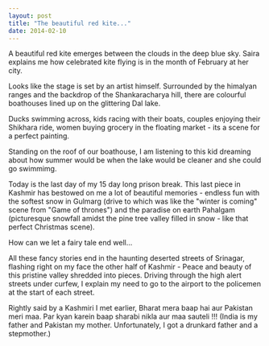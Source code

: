 ```yaml
---
layout: post
title: "The beautiful red kite..."
date: 2014-02-10
---
```


A beautiful red kite emerges between the clouds in the deep blue sky. Saira explains me how celebrated kite flying is in the month of February at her city.

Looks like the stage is set by an artist himself. Surrounded by the himalyan ranges and the backdrop of the Shankaracharya hill, there are colourful boathouses lined up on the glittering Dal lake. 

Ducks swimming across, kids racing with their boats, couples enjoying their Shikhara ride, women buying grocery in the floating market - its a scene for a perfect painting.

Standing on the roof of our boathouse, I am listening to this kid dreaming about how summer would be when the lake would be cleaner and she could go swimmimg.

Today is the last day of my 15 day long prison break. This last piece in Kashmir has bestowed on me a lot of beautiful memories - endless fun with the softest snow in Gulmarg (drive to which was like the "winter is coming" scene from "Game of thrones") and the paradise on earth Pahalgam (picturesque snowfall amidst the pine tree valley filled in snow - like that perfect Christmas scene).

How can we let a fairy tale end well...

All these fancy stories end in the haunting deserted streets of Srinagar, flashing right on my face the other half of Kashmir - Peace and beauty of this pristine valley shredded into pieces. Driving through the high alert streets under curfew, I explain my need to go to the airport to the policemen at the start of each street.

Rightly said by a Kashmiri I met earlier, Bharat mera baap hai aur Pakistan meri maa. Par kyan karein baap sharabi nikla aur maa sauteli !!! (India is my father and Pakistan my mother. Unfortunately, I got a drunkard father and a stepmother.)
